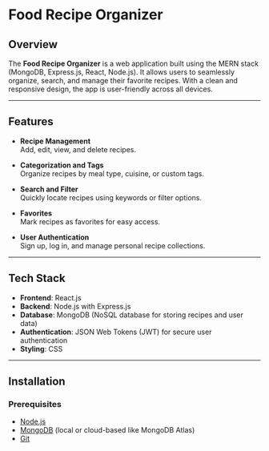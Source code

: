 # Food Recipe Organizer

## Overview
The **Food Recipe Organizer** is a web application built using the MERN stack (MongoDB, Express.js, React, Node.js). It allows users to seamlessly organize, search, and manage their favorite recipes. With a clean and responsive design, the app is user-friendly across all devices.

---

## Features
- **Recipe Management**  
  Add, edit, view, and delete recipes.

- **Categorization and Tags**  
  Organize recipes by meal type, cuisine, or custom tags.

- **Search and Filter**  
  Quickly locate recipes using keywords or filter options.

- **Favorites**  
  Mark recipes as favorites for easy access.

- **User Authentication**  
  Sign up, log in, and manage personal recipe collections.

---

## Tech Stack
- **Frontend**: React.js 
- **Backend**: Node.js with Express.js  
- **Database**: MongoDB (NoSQL database for storing recipes and user data)  
- **Authentication**: JSON Web Tokens (JWT) for secure user authentication  
- **Styling**: CSS 

---

## Installation
### Prerequisites
- [Node.js](https://nodejs.org/)
- [MongoDB](https://www.mongodb.com/) (local or cloud-based like MongoDB Atlas)
- [Git](https://git-scm.com/)


